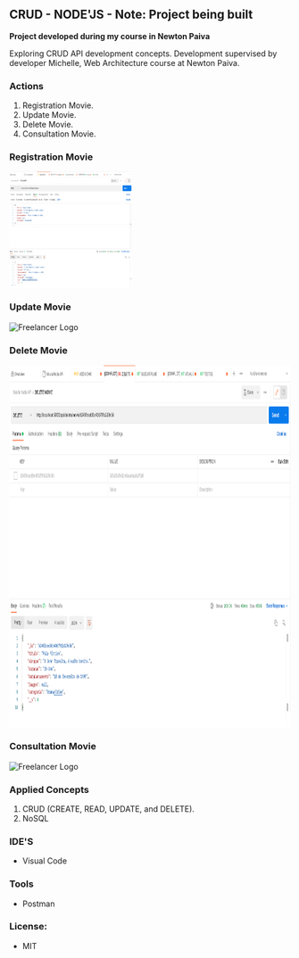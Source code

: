 ## CRUD - NODE'JS -  **Note: Project being built**

 **Project developed during my course in Newton Paiva**  
 
Exploring CRUD API development concepts. Development supervised by developer Michelle, Web Architecture course at Newton Paiva.


### Actions

1.  Registration Movie.
2.  Update Movie.
3.  Delete Movie.
4.  Consultation Movie.

### Registration Movie

<img src="https://github.com/willianrsouza/NODE-JS-API/blob/main/images/function-add.png?raw=true" align="center"
     alt="Freelancer Logo" width="220" height="210">
     
### Update Movie

<img src="https://github.com/willianrsouza/ASP.NET-SPECIALIZATION-CODES/blob/main/images/freelancer-logo.png?raw=true" align="center"
     alt="Freelancer Logo" width="220" height="210">
     
### Delete Movie

<img src="https://github.com/willianrsouza/NODE-JS-API/blob/main/images/function-delete.png?raw=true" align="center"
     alt="Freelancer Logo" width="900" height="650">
     
### Consultation Movie

<img src="https://github.com/willianrsouza/ASP.NET-SPECIALIZATION-CODES/blob/main/images/freelancer-logo.png?raw=true" align="center"
     alt="Freelancer Logo" width="220" height="210">
          

### Applied Concepts

1. CRUD (CREATE, READ, UPDATE, and DELETE).
2. NoSQL 


### IDE'S

- Visual Code

### Tools

- Postman

### License: 

- MIT
